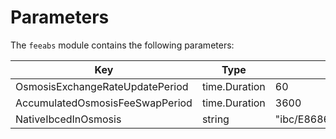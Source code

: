 # Parameters

The `feeabs` module contains the following parameters:

| Key                             | Type          | Example                                                               |
| ------------------------------- | ------------- | --------------------------------------------------------------------- |
| OsmosisExchangeRateUpdatePeriod | time.Duration | 60                                                                    |
| AccumulatedOsmosisFeeSwapPeriod | time.Duration | 3600                                                                  |
| NativeIbcedInOsmosis            | string        | "ibc/E868642C3BADA0A234BC32D84C16C620E3877F11BFD56487B859E99BA06DB03D |
